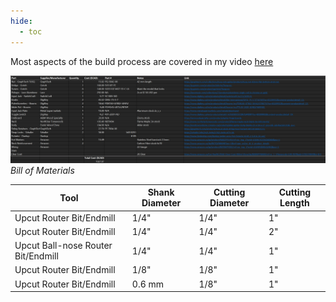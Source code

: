 ```yaml
---
hide:
  - toc
---
```


Most aspects of the build process are covered in my video <a href="https://www.youtube.com/" target="_blank">here</a>

![img](images/BOM.jpg)
*Bill of Materials*

| Tool | Shank Diameter | Cutting Diameter | Cutting Length |
|--------------|--------------|--------------|--------------|
| Upcut Router Bit/Endmill  | 1/4" | 1/4" | 1" |
| Upcut Router Bit/Endmill | 1/4" | 1/4" | 2" |
| Upcut Ball-nose Router Bit/Endmill | 1/4" | 1/4" | 1" |
| Upcut Router Bit/Endmill | 1/8" | 1/8" | 1" |
| Upcut Router Bit/Endmill | 0.6 mm | 1/8" | 1" |

